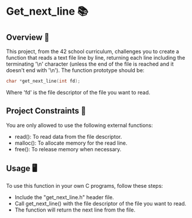 # Get_next_line 📚

## Overview 🚀
This project, from the 42 school curriculum, challenges you to create a function that reads a text file line by line, returning each line including the terminating '\n' character (unless the end of the file is reached and it doesn't end with '\n'). The function prototype should be:

```c
char *get_next_line(int fd);
```
Where 'fd' is the file descriptor of the file you want to read.

## Project Constraints 📃
You are only allowed to use the following external functions:
- read(): To read data from the file descriptor.
- malloc(): To allocate memory for the read line.
- free(): To release memory when necessary.

## Usage 🖥️

To use this function in your own C programs, follow these steps:
- Include the "get_next_line.h" header file.
- Call get_next_line() with the file descriptor of the file you want to read.
- The function will return the next line from the file.
